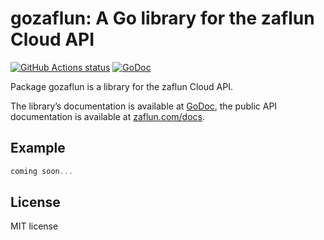 # gozaflun: A Go library for the zaflun Cloud API

[![GitHub Actions status](https://github.com/zaflun/gozaflun/workflows/Continuous%20Integration/badge.svg)](https://github.com/zaflun/gozaflun/actions)
[![GoDoc](https://godoc.org/github.com/zaflun/gozaflun/zcloud?status.svg)](https://godoc.org/github.com/zaflun/gozaflun/zcloud)

Package gozaflun is a library for the zaflun Cloud API.

The library’s documentation is available at [GoDoc](https://godoc.org/github.com/zaflun/gozaflun/zcloud), the public API documentation is available at [zaflun.com/docs](https://zaflun.com/docs).

## Example

```go
coming soon...
```

## License

MIT license
